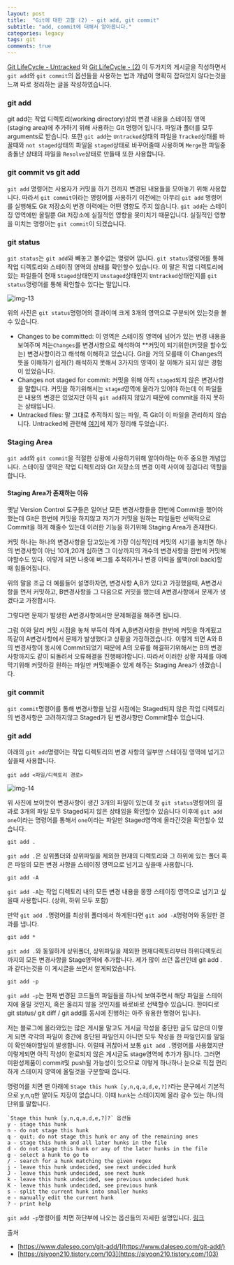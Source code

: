 ```yaml
---
layout: post
title:  "Git에 대한 고찰 (2) - git add, git commit"
subtitle: "add, commit에 대해서 알아봅니다."
categories: legacy
tags: git
comments: true
---
```


[Git LifeCycle - Untracked](https://wonderfulhuman.github.io/git/Git-LifeCycle/) 와 [Git LifeCycle - (2)](https://wonderfulhuman.github.io/git/Git-LifeCycle-(2)/) 이 두가지의 게시글을 작성하면서 `git add`와 `git commit`의 옵션들을 사용하는 법과 개념이 명확히 잡혀있지 않다는것을 느껴 따로 정리하는 글을 작성하였습니다.

### git add

git add는 작업 디렉토리(working directory)상의 변경 내용을 스테이징 영역(staging area)에 추가하기 위해 사용하는 Git 명령어 입니다. 파일과 폴더를 모두 arguments로 받습니다. 또한 `git add`는 `Untracked`상태의 파일을 `Tracked`상태롤 바꿀때와 `not staged`상태의 파일을 `staged`상태로 바꾸어줄때 사용하며 `Merge`한 파일중 충돌난 상태의 파일을 `Resolve`상태로 만들때 또한 사용합니다.

### git commit vs git add

`git add` 명령어는 사용자가 커밋을 하기 전까지 변경된 내용들을 모아놓기 위해 사용합니다. 따라서 `git commit`이라는 명령어를 사용하기 이전에는 아무리 `git add` 명령어를 실행해도 Git 저장소의 변경 이력에는 어떤 영향도 주지 않습니다. `git add`는 스테이징 영역에만 올릴뿐 Git 저장소에 실질적인 영향을 못미치기 때문입니다. 실질적인 영향을 미치는 명령어는 `git commit`이 되겠습니다.

### git status

`git status`는 `git add`와 빼놓고 볼수없는 명령어 입니다. `git status`명령어를 통해 작업 디렉토리와 스테이징 영역의 상태를 확인할수 있습니다. 이 말은 작업 디렉토리에 있는 파일들이 현재 `Staged`상태인지 `Unstaged`상태인지 `Untracked`상태인지를 `git status`명령어를 통해 확인할수 있다는 말입니다.

![img-13](https://user-images.githubusercontent.com/44861205/124277648-3ec00300-db80-11eb-9825-d302812f336e.png)


위의 사진은 `git status`명령어의 결과이며 크게 3개의 영역으로 구분되어 있는것을 볼수 있습니다.

-   Changes to be committed: 이 영역은 스테이징 영역에 넘어가 있는 변경 내용을 보여주며 저는`Changes`를 변경사항으로 해석하여 \*\*커밋이 되기위한(커밋을 할수있는) 변경사항이라고 해석해 이해하고 있습니다. Git을 거의 모를때 이 Changes의 뜻을 이해하기 쉽게(?) 해석하지 못해서 3가지의 영역이 잘 이해가 되지 않은 경험이 있었습니다.
-   Changes not staged for commit: 커밋을 위해 아직 `staged`되지 않은 변경사항을 말합니다. 커밋을 하기위해서는 `staged`영역에 올라가 있어야 하는데 이 파일들은 내용의 변경은 있었지만 아직 `git add`하지 않았기 때문에 commit을 하지 못하는 상태입니다.
-   Untracked files: 말 그대로 추적하지 않는 파일, 즉 Git이 이 파일을 관리하지 않습니다. Untracked에 관련해 [여기](https://wonderfulhuman.github.io/git/Git-LifeCycle/)에 제가 정리해 두었습니다.

### Staging Area

`git add`와 `git commit`을 적절한 상황에 사용하기위해 알아야하는 아주 중요한 개념입니다. 스테이징 영역은 작업 디렉토리와 Git 저장소의 변경 이력 사이에 징검다리 역할을 합니다.

#### Staging Area가 존재하는 이유

옛날 Version Control 도구들은 일어난 모든 변경사항들을 한번에 Commit을 했어야 했는데 Git은 한번에 커밋을 하지않고 자기가 커밋을 원하는 파일들만 선택적으로 Commit을 하게 해줄수 있는데 이러한 기능을 하기위해 Staging Area가 존재한다.

커밋 하나는 하나의 변경사항을 담고있는게 가장 이상적인데 커밋의 시기를 놓치면 하나의 변경사항이 아닌 10개,20개 심하면 그 이상까지의 개수의 변경사항을 한번에 커밋해야할수도 있다. 이렇게 되면 나중에 버그를 추적하거나 변경 이력을 롤백(roll back)할 때 힘들어집니다.

위의 말을 조금 더 예를들어 설명하자면, 변경사항 A,B가 있다고 가정했을때, A변경사항을 먼저 커밋하고, B변경사항을 그 다음으로 커밋을 했는데 A변경사항에서 문제가 생겼다고 가정합시다.

그렇다면 문제가 발생한 A변경사항에서만 문제해결을 해주면 됩니다.

그럼 이와 달리 커밋 시점을 놓쳐 부득이 하게 A,B변경사항을 한번에 커밋을 하게됬고 똑같이 A변경사항에서 문제가 발생했다고 상황을 가정하겠습니다. 이렇게 되면 A와 B의 변경사항이 동시에 Commit되었기 때문에 A의 오류를 해결하기위해서는 B의 변경사항까지도 같이 되돌려서 오류해결을 진행해야합니다. 따라서 이러한 상황 자체를 아예 막기위해 커밋하길 원하는 파일만 커밋해줄수 있게 해주는 Staging Area가 생겼습니다.

### git commit

`git commit`명령어를 통해 변경사항을 남길 시점에는 Staged되지 않은 작업 디렉토리의 변경사항은 고려하지않고 Staged가 된 변경사항만 Commit할수 있습니다.

### git add

아래의 `git add`명령어는 작업 디렉토리의 변경 사항의 일부만 스테이징 영역에 넘기고 싶을때 사용합니다.

```
git add <파일/디렉토리 경로>
```

![img-14](https://user-images.githubusercontent.com/44861205/124277673-47b0d480-db80-11eb-87a2-13c7c3c1c007.png)


위 사진에 보이듯이 변경사항이 생긴 3개의 파일이 있는데 첫 `git status`명령어의 결과로 3개의 파일 모두 Staged되지 않은 상태임을 확인할수 있습니다 이후에 `git add one`이라는 명령어를 통해서 `one`이라는 파일만 Staged영역에 올라간것을 확인할수 있습니다.

```
git add .
```

`git add .`은 상위폴더와 상위파일을 제외한 현재의 디렉토리와 그 하위에 있는 폴더 혹은 파일의 모든 변경 사항을 스테이징 영역으로 넘기고 싶을때 사용합니다.

```
git add -A
```

`git add -A`는 작업 디렉토리 내의 모든 변경 내용을 몽땅 스테이징 영역으로 넘기고 싶을때 사용합니다. (상위, 하위 모두 포함)

만약 `git add .`명령어를 최상위 폴더에서 하게된다면 `git add -A`명령어와 동일한 결과를 냅니다.

```
git add *
```

`git add .`와 동일하게 상위폴더, 상위파일을 제외한 현재디렉토리부터 하위디렉토리까지의 모든 변경사항을 Stage영역에 추가합니다. 제가 많이 쓰던 옵션인데 git add .과 같다는것을 이 게시글을 쓰면서 알게되었습니다.

```
git add -p
```

`git add -p`는 현재 변경된 코드들의 파일들을 하나씩 보여주면서 해당 파일을 스테이지에 올릴 것인지, 혹은 올리지 않을 것인지를 바로바로 선택할수 있습니다. 한마디로 git status/ git diff / git add를 동시에 진행하는 아주 유용한 명령어 입니다.

저는 블로그에 올라와있는 많은 게시물 말고도 게시글 작성을 중단한 글도 많은데 이렇게 되면 각각의 파일이 중간에 중단된 파일인지 아니면 모두 작성을 한 파일인지를 일일이 확인해야할일이 발생합니다. 이럴때 귀찮아서 보통 `git add .`명령어를 사용했지만 이렇게되면 아직 작성이 완료되지 않은 게시글도 stage영역에 추가가 됩니다. 그러면 미완성제품이 commit및 push될 가능성이 있으므로 이렇게 하나하나 눈으로 직접 편리하게 스테이지 영역에 올릴것을 구분할때 씁니다.

명령어를 치면 맨 아래에 `Stage this hunk [y,n,q,a,d,e,?]?`라는 문구에서 기본적으로 y,n,q만 알아도 지장이 없습니다. 이때 `hunk`는 스테이지에 올라 갈수 있는 하나의 단위를 말합니다.

```
`Stage this hunk [y,n,q,a,d,e,?]?` 옵션들
y - stage this hunk
n - do not stage this hunk
q - quit; do not stage this hunk or any of the remaining ones
a - stage this hunk and all later hunks in the file
d - do not stage this hunk or any of the later hunks in the file
g - select a hunk to go to
/ - search for a hunk matching the given regex
j - leave this hunk undecided, see next undecided hunk
J - leave this hunk undecided, see next hunk
k - leave this hunk undecided, see previous undecided hunk
K - leave this hunk undecided, see previous hunk
s - split the current hunk into smaller hunks
e - manually edit the current hunk
? - print help
```

`git add -p`명령어를 치면 하단부에 나오는 옵션들의 자세한 설명입니다. [링크](https://git-scm.com/docs/git-add)

출처

-   [https://www.daleseo.com/git-add/](https://www.daleseo.com/git-add/)
-   [https://siyoon210.tistory.com/103](https://siyoon210.tistory.com/103)